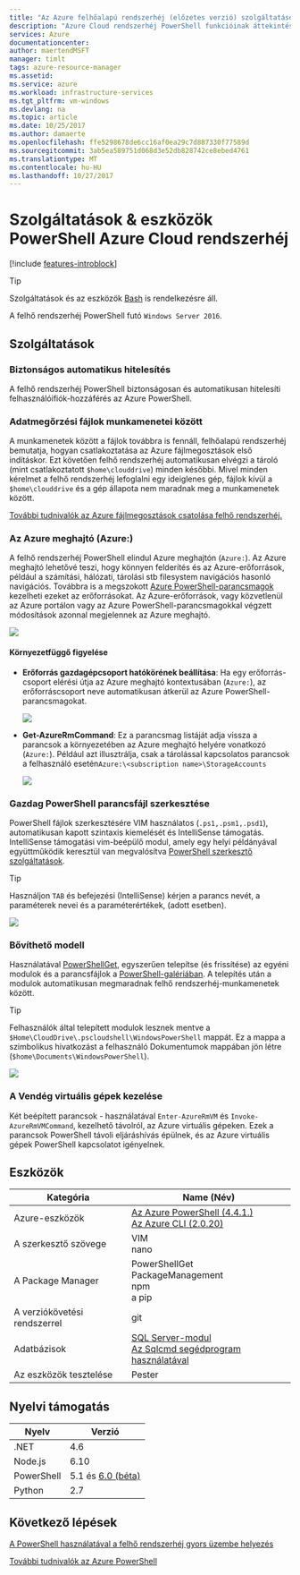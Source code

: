 ```yaml
---
title: "Az Azure felhőalapú rendszerhéj (előzetes verzió) szolgáltatások PowerShell |} Microsoft Docs"
description: "Azure Cloud rendszerhéj PowerShell funkcióinak áttekintése"
services: Azure
documentationcenter: 
author: maertendMSFT
manager: timlt
tags: azure-resource-manager
ms.assetid: 
ms.service: azure
ms.workload: infrastructure-services
ms.tgt_pltfrm: vm-windows
ms.devlang: na
ms.topic: article
ms.date: 10/25/2017
ms.author: damaerte
ms.openlocfilehash: ffe5298678de6cc16af0ea29c7d887330f77589d
ms.sourcegitcommit: 3ab5ea589751d068d3e52db828742ce8ebed4761
ms.translationtype: MT
ms.contentlocale: hu-HU
ms.lasthandoff: 10/27/2017
---
```

# <a name="features--tools-for-powershell-in-azure-cloud-shell"></a>Szolgáltatások & eszközök PowerShell Azure Cloud rendszerhéj

[!include [features-introblock](../../includes/cloud-shell-features-introblock.md)]

> [!TIP]
> Szolgáltatások és az eszközök [Bash](features.md) is rendelkezésre áll.

A felhő rendszerhéj PowerShell futó `Windows Server 2016`.

## <a name="features"></a>Szolgáltatások

### <a name="secure-automatic-authentication"></a>Biztonságos automatikus hitelesítés

A felhő rendszerhéj PowerShell biztonságosan és automatikusan hitelesíti felhasználóifiók-hozzáférés az Azure PowerShell.

### <a name="files-persistence-across-sessions"></a>Adatmegőrzési fájlok munkamenetei között

A munkamenetek között a fájlok továbbra is fennáll, felhőalapú rendszerhéj bemutatja, hogyan csatlakoztatása az Azure fájlmegosztások első indításkor.
Ezt követően felhő rendszerhéj automatikusan elvégzi a tároló (mint csatlakoztatott `$home\clouddrive`) minden későbbi.
Mivel minden kérelmet a felhő rendszerhéj lefoglalni egy ideiglenes gép, fájlok kívül a `$home\clouddrive` és a gép állapota nem maradnak meg a munkamenetek között.

[További tudnivalók az Azure fájlmegosztások csatolása felhő rendszerhéj.](persisting-shell-storage-powershell.md)

### <a name="azure-drive-azure"></a>Az Azure meghajtó (Azure:)

A felhő rendszerhéj PowerShell elindul Azure meghajtón (`Azure:`).
Az Azure meghajtó lehetővé teszi, hogy könnyen felderítés és az Azure-erőforrások, például a számítási, hálózati, tárolási stb filesystem navigációs hasonló navigációs.
Továbbra is a megszokott [Azure PowerShell-parancsmagok](https://docs.microsoft.com/en-us/powershell/azure) kezelheti ezeket az erőforrásokat.
Az Azure-erőforrások, vagy közvetlenül az Azure portálon vagy az Azure PowerShell-parancsmagokkal végzett módosítások azonnal megjelennek az Azure meghajtó.

![](media/features-powershell/azure-drive.png)

#### <a name="contextual-awareness"></a>Környezetfüggő figyelése

- **Erőforrás gazdagépcsoport hatókörének beállítása**: Ha egy erőforrás-csoport elérési útja az Azure meghajtó kontextusában (`Azure:`), az erőforráscsoport neve automatikusan átkerül az Azure PowerShell-parancsmagokat.

    ![](media/features-powershell/resource-group-autocomplete.png)

- **Get-AzureRmCommand**: Ez a parancsmag listáját adja vissza a parancsok a környezetében az Azure meghajtó helyére vonatkozó (`Azure:`). Például azt illusztrálja, csak a tárolással kapcsolatos parancsok a felhasználó esetén`Azure:\<subscription name>\StorageAccounts`

    ![](media/features-powershell/get-azurermcommand.png)

### <a name="rich-powershell-script-editing"></a>Gazdag PowerShell parancsfájl szerkesztése

PowerShell fájlok szerkesztésére VIM használatos (`.ps1,.psm1,.psd1`), automatikusan kapott szintaxis kiemelését és IntelliSense támogatás.
IntelliSense támogatási vim-beépülő modul, amely egy helyi példányával együttműködik keresztül van megvalósítva [PowerShell szerkesztő szolgáltatások](https://github.com/PowerShell/PowerShellEditorServices).

> [!TIP]
> Használjon `TAB` és befejezési (IntelliSense) kérjen a parancs nevét, a paraméterek nevei és a paraméterértékek, (adott esetben).

![](media/features-powershell/powershell-editing-vim.png)

### <a name="extensible-model"></a>Bővíthető modell

Használatával [PowerShellGet](https://docs.microsoft.com/powershell/module/powershellget), egyszerűen telepítse (és frissítése) az egyéni modulok és a parancsfájlok a [PowerShell-galériában](https://www.powershellgallery.com).
A telepítés után a modulok automatikusan megmaradnak felhő rendszerhéj-munkamenetek között.

> [!TIP]
> Felhasználók által telepített modulok lesznek mentve a `$Home\CloudDrive\.pscloudshell\WindowsPowerShell` mappát. Ez a mappa a szimbolikus hivatkozást a felhasználó Dokumentumok mappában jön létre (`$home\Documents\WindowsPowerShell`).

![](media/features-powershell/powershellget-module.png)

### <a name="management-of-guest-vms"></a>A Vendég virtuális gépek kezelése

Két beépített parancsok - használatával `Enter-AzureRmVM` és `Invoke-AzureRmVMCommand`, kezelhető távolról, az Azure virtuális gépeken.
Ezek a parancsok PowerShell távoli eljáráshívás épülnek, és az Azure virtuális gépek PowerShell kapcsolatot igényelnek.

## <a name="tools"></a>Eszközök

|**Kategória**    |**Name (Név)**                                 |
|----------------|-----------------------------------------|
|Azure-eszközök     |[Az Azure PowerShell (4.4.1.)](https://docs.microsoft.com/powershell/azure/overview?view=azurermps-4.4.1)<br> [Az Azure CLI (2.0.20)](https://docs.microsoft.com/en-us/cli/azure/overview)|
|A szerkesztő szövege    |VIM<br> nano                             |
|A Package Manager |PowerShellGet<br> PackageManagement<br> npm<br> a pip |
|A verziókövetési rendszerrel  |git                                      |
|Adatbázisok       |[SQL Server-modul](https://www.powershellgallery.com/packages/SqlServer)<br> [Az Sqlcmd segédprogram használatával](https://docs.microsoft.com/sql/tools/sqlcmd-utility)      |
|Az eszközök tesztelése      |Pester                                   |

## <a name="language-support"></a>Nyelvi támogatás

|**Nyelv**|**Verzió**|
|------------|-----------|
|.NET        |4.6        |
|Node.js     |6.10       |
|PowerShell  |5.1 és [6.0 (béta)](https://github.com/PowerShell/powershell/releases)       |
|Python      |2.7        |

## <a name="next-steps"></a>Következő lépések

[A PowerShell használatával a felhő rendszerhéj gyors üzembe helyezés](quickstart-powershell.md)

[További tudnivalók az Azure PowerShell](https://docs.microsoft.com/powershell/azure/)
